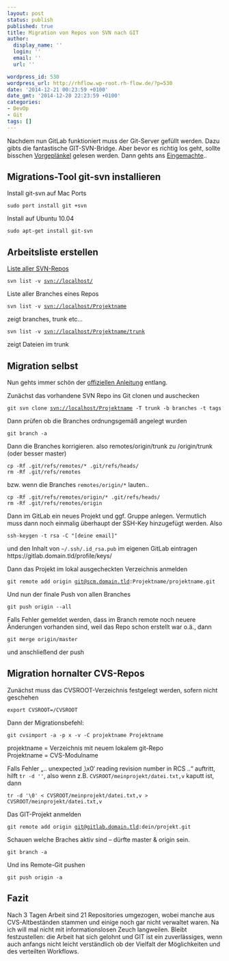 ```yaml
---
layout: post
status: publish
published: true
title: Migration von Repos von SVN nach GIT
author:
  display_name: ''
  login: ''
  email: ''
  url: ''

wordpress_id: 530
wordpress_url: http://rhflow.wp-root.rh-flow.de/?p=530
date: '2014-12-21 00:23:59 +0100'
date_gmt: '2014-12-20 22:23:59 +0100'
categories:
- DevOp
- Git
tags: []
---
```

<p>Nachdem nun GitLab funktioniert muss der Git-Server gefüllt werden. Dazu gibts die fantastische GIT-SVN-Bridge. Aber bevor es richtig los geht, sollte bisschen <a href="http://git-scm.com/book/zh/v2/Git-and-Other-Systems-Git-as-a-Client">Vorgeplänkel</a> gelesen werden. Dann gehts ans <a href="http://git-scm.com/book/zh/v2/Git-and-Other-Systems-Migrating-to-Git">Eingemachte</a>..</p>

<!--more-->

<h2>Migrations-Tool git-svn installieren</h2>
<p>Install git-svn auf Mac Ports</p>
<p><code class=" language-markup">sudo port install git +svn</code></p>
<p>Install auf Ubuntu 10.04</p>
<p><code class=" language-markup">sudo apt-get install git-svn</code></p>
<h2>Arbeitsliste erstellen</h2>
<p><a href="//stackoverflow.com/questions/1693638/how-to-display-list-of-repositories-from-subversion-server">Liste aller SVN-Repos</a></p>
<p><code class=" language-markup">svn list -v <a class="token url-link" href="svn://localhost/">svn://localhost/</a></code></p>
<p>Liste aller Branches eines Repos</p>
<p><code class=" language-markup">svn list -v <a class="token url-link" href="svn://localhost/Projektname">svn://localhost/Projektname</a></code></p>
<p>zeigt branches, trunk etc…</p>
<p><code class=" language-markup">svn list -v <a class="token url-link" href="svn://localhost/Projektname/trunk">svn://localhost/Projektname/trunk</a></code></p>
<p>zeigt Dateien im trunk</p>
<h2>Migration selbst</h2>
<p>Nun gehts immer schön der <a href="http://git-scm.com/book/zh/v2/Git-and-Other-Systems-Migrating-to-Git">offiziellen Anleitung</a> entlang.</p>
<p>Zunächst das vorhandene SVN Repo ins Git clonen und auschecken</p>
<p><code class=" language-markup">git svn clone <a class="token url-link" href="svn://localhost/Projektname">svn://localhost/Projektname</a> -T trunk -b branches -t tags</code></p>
<p>Dann prüfen ob die Branches ordnungsgemäß angelegt wurden</p>
<p><code class=" language-markup">git branch -a</code></p>
<p>Dann die Branches korrigieren. also remotes/origin/trunk zu /origin/trunk (oder besser master)</p>
<pre class=" prettyprint prettyprinted language-markup" style=""><code class=" language-markup">cp -Rf .git/refs/remotes/* .git/refs/heads/
rm -Rf .git/refs/remotes</code></pre>
<p>bzw. wenn die Branches <code>remotes/origin/*</code> lauten..</p>
<pre class=" prettyprint prettyprinted language-markup" style=""><code class=" language-markup">cp -Rf .git/refs/remotes/origin/* .git/refs/heads/
rm -Rf .git/refs/remotes/origin</code></pre>
<p>Dann im GitLab ein neues Projekt und ggf. Gruppe anlegen. Vermutlich muss dann noch einmalig überhaupt der SSH-Key hinzugefügt werden. Also</p>
<p><code class=" language-markup">ssh-keygen -t rsa -C "[deine email]"</code></p>
<p>und den Inhalt von <code>~/.ssh/.id_rsa.pub</code> im eigenen GitLab eintragen https://gitlab.domain.tld/profile/keys/</p>
<p>Dann das Projekt im lokal ausgecheckten Verzeichnis anmelden</p>
<p><code class=" language-markup">git remote add origin <a class="token email-link" href="mailto:git@scm.domain.tld">git@scm.domain.tld</a>:Projektname/projektname.git</code></p>
<p>Und nun der finale Push von allen Branches</p>
<p><code class=" language-markup">git push origin --all</code></p>
<p>Falls Fehler gemeldet werden, dass im Branch remote noch neuere Änderungen vorhanden sind, weil das Repo schon erstellt war o.ä., dann</p>
<p><code class=" language-markup">git merge origin/master</code></p>
<p>und anschließend der push</p>
<h2>Migration hornalter CVS-Repos</h2>
<p>Zunächst muss das CVSROOT-Verzeichnis festgelegt werden, sofern nicht geschehen</p>
<p><code class=" language-markup">export CVSROOT=/CVSROOT</code></p>
<p>Dann der Migrationsbefehl:</p>
<p><code class=" language-markup">git cvsimport -a -p x -v -C projektname Projektname</code></p>
<p>projektname = Verzeichnis mit neuem lokalem git-Repo<br>
Projektname = CVS-Modulname</p>
<p>Falls Fehler „.. unexpected ‚\x0‘ reading revision number in RCS ..“ auftritt, hilft <code>tr -d ''</code>, also wenn z.B. <code>CVSROOT/meinprojekt/datei.txt,v</code> kaputt ist, dann</p>
<pre class=" prettyprint prettyprinted language-markup" style=""><code class=" language-markup">tr -d '\0' &lt; CVSROOT/meinprojekt/datei.txt,v &gt; CVSROOT/meinprojekt/datei.txt,v</code></pre>
<p>Das GIT-Projekt anmelden</p>
<p><code class=" language-markup">git remote add origin <a class="token email-link" href="mailto:git@gitlab.domain.tld">git@gitlab.domain.tld</a>:dein/projekt.git</code></p>
<p>Schauen welche Braches aktiv sind – dürfte master &amp; origin sein.</p>
<p><code class=" language-markup">git branch -a</code></p>
<p>Und ins Remote-Git pushen</p>
<p><code class=" language-markup">git push origin -a</code></p>
<h2>Fazit</h2>
<p>Nach 3 Tagen Arbeit sind 21 Repositories umgezogen, wobei manche aus CVS-Altbeständen stammen und einige noch gar nicht verwaltet waren. Na ich will mal nicht mit informationslosen Zeuch langweilen. Bleibt festzustellen: die Arbeit hat sich gelohnt und GIT ist ein zuverlässiges, wenn auch anfangs nicht leicht verständlich ob der Vielfalt der Möglichkeiten und des verteilten Workflows.</p>
